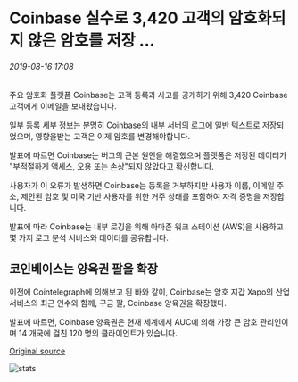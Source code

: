# Coinbase 실수로 3,420 고객의 암호화되지 않은 암호를 저장 ...

###### 2019-08-16 17:08

주요 암호화 플랫폼 Coinbase는 고객 등록과 사고를 공개하기 위해 3,420 Coinbase 고객에게 이메일을 보내왔습니다.

일부 등록 세부 정보는 분명히 Coinbase의 내부 서버의 로그에 일반 텍스트로 저장되었으며, 영향을받는 고객은 이제 암호를 변경해야합니다.

발표에 따르면 Coinbase는 버그의 근본 원인을 해결했으며 플랫폼은 저장된 데이터가 "부적절하게 액세스, 오용 또는 손상"되지 않았다고 확신합니다.

사용자가 이 오류가 발생하면 Coinbase는 등록을 거부하지만 사용자 이름, 이메일 주소, 제안된 암호 및 미국 기반 사용자를 위한 거주 상태를 포함하여 자격 증명을 저장합니다.

발표에 따라 Coinbase는 내부 로깅을 위해 아마존 워크 스테이션 (AWS)을 사용하고 몇 가지 로그 분석 서비스와 데이터를 공유합니다.

## 코인베이스는 양육권 팔을 확장

이전에 Cointelegraph에 의해보고 된 바와 같이, Coinbase는 암호 지갑 Xapo의 산업 서비스의 최근 인수와 함께, 구금 팔, Coinbase 양육권을 확장했다.

발표에 따르면, Coinbase 양육권은 현재 세계에서 AUC에 의해 가장 큰 암호 관리인이며 14 개국에 걸친 120 명의 클라이언트가 있습니다.

[Original source](https://cointelegraph.com/news/coinbase-accidentally-saves-unencrypted-passwords-of-3-420-customers)

![stats](https://c.statcounter.com/11760860/0/a89fa40b/1/ "stats")